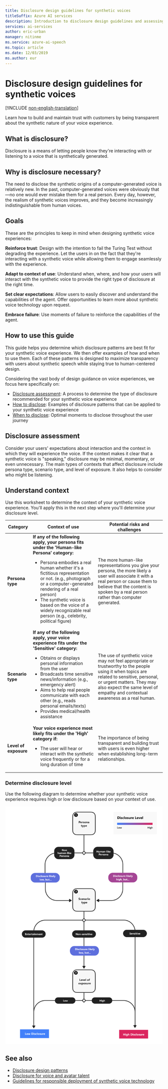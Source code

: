 ```yaml
---
title: Disclosure design guidelines for synthetic voices
titleSuffix: Azure AI services
description: Introduction to disclosure design guidelines and assessing disclosure level.
services: ai-services
author: eric-urban
manager: nitinme
ms.service: azure-ai-speech
ms.topic: article
ms.date: 12/03/2019
ms.author: eur
---
```


# Disclosure design guidelines for synthetic voices

[!INCLUDE [non-english-translation](../includes/non-english-translation.md)]

Learn how to build and maintain trust with customers by being transparent about the synthetic nature of your voice experience.

## What is disclosure?

Disclosure is a means of letting people know they're interacting with or listening to a voice that is synthetically generated.

## Why is disclosure necessary?

The need to disclose the synthetic origins of a computer-generated voice is relatively new. In the past, computer-generated voices were obviously that—no one would ever mistake them for a real person. Every day, however, the realism of synthetic voices improves, and they become increasingly indistinguishable from human voices.

## Goals

These are the principles to keep in mind when designing synthetic voice experiences: 

**Reinforce trust**: Design with the intention to fail the Turing Test without degrading the experience. Let the users in on the fact that they're interacting with a synthetic voice while allowing them to engage seamlessly with the experience. 

**Adapt to context of use**: Understand when, where, and how your users will interact with the synthetic voice to provide the right type of disclosure at the right time. 

**Set clear expectations**: Allow users to easily discover and understand the capabilities of the agent. Offer opportunities to learn more about synthetic voice technology upon request. 

**Embrace failure**: Use moments of failure to reinforce the capabilities of the agent. 

## How to use this guide

This guide helps you determine which disclosure patterns are best fit for your synthetic voice experience. We then offer examples of how and when to use them. Each of these patterns is designed to maximize transparency with users about synthetic speech while staying true to human-centered design.

Considering the vast body of design guidance on voice experiences, we focus here specifically on:
- [Disclosure assessment](#disclosure-assessment): A process to determine the type of disclosure recommended for your synthetic voice experience
- [How to disclose](/azure/ai-foundry/responsible-ai/speech-service/custom-neural-voice/concepts-disclosure-patterns?context=/azure/ai-services/speech-service/context/context): Examples of disclosure patterns that can be applied to your synthetic voice experience
- [When to disclose](/azure/ai-foundry/responsible-ai/speech-service/custom-neural-voice/concepts-disclosure-patterns#when-to-disclose?context=/azure/ai-services/speech-service/context/context): Optimal moments to disclose throughout the user journey

## Disclosure assessment

Consider your users' expectations about interaction and the context in which they will experience the voice. If the context makes it clear that a synthetic voice is "speaking," disclosure may be minimal, momentary, or even unnecessary. The main types of contexts that affect disclosure include persona type, scenario type, and level of exposure. It also helps to consider who might be listening.

## Understand context

Use this worksheet to determine the context of your synthetic voice experience. You'll apply this in the next step where you'll determine your disclosure level.

|    Category   | Context of use  | Potential risks and challenges |
|----|----------|--------------|
| **Persona type**   | **If any of the following apply, your persona fits under the 'Human-like Persona' category:**<ul><li> Persona embodies a real human whether it's a fictitious representation or not. (e.g., photograph or a computer-generated rendering of a real person) </li><li> The synthetic voice is based on the voice of a widely recognizable real person (e.g., celebrity, political figure)</li></ul> | The more human-like representations you give your persona, the more likely a user will associate it with a real person or cause them to believe that the content is spoken by a real person rather than computer generated.  |
| **Scenario type** | **If any of the following apply,  your voice experience fits under the 'Sensitive' category:**<ul><li> Obtains or displays personal information from the user</li> <li> Broadcasts time sensitive news/information (e.g., emergency alert)</li><li> Aims to help real people communicate with each other (e.g., reads personal emails/texts)</li> <li> Provides medical/health assistance </li></ul>       | The use of synthetic voice may not feel appropriate or trustworthy to the people using it when topics are related to sensitive, personal, or urgent matters. They may also expect the same level of empathy and contextual awareness as a real human.  |
| **Level of exposure** |**Your voice experience most likely fits under the 'High' category if:** <ul><li>The user will hear or interact with the synthetic voice frequently or for a long duration of time </li></ul>    | The importance of being transparent and building trust with users is even higher when establishing long-term relationships.     |

### Determine disclosure level

Use the following diagram to determine whether your synthetic voice experience requires high or low disclosure based on your context of use.

![A diagram of the disclosure assessment.](media\flowchart.png)

## See also

* [Disclosure design patterns](/azure/ai-foundry/responsible-ai/speech-service/custom-neural-voice/concepts-disclosure-patterns?context=/azure/ai-services/speech-service/context/context)
* [Disclosure for voice and avatar talent](/azure/ai-foundry/responsible-ai/speech-service/disclosure-voice-talent?context=%2fazure%2fcognitive-services%2fspeech-service%2fcontext%2fcontext)
* [Guidelines for responsible deployment of synthetic voice technology](/azure/ai-foundry/responsible-ai/speech-service/custom-neural-voice/concepts-guidelines-responsible-deployment-synthetic?context=/azure/ai-services/speech-service/context/context)
